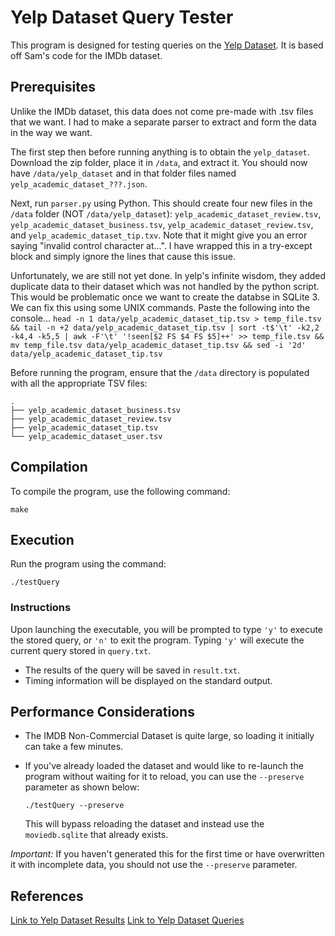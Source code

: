 # Yelp Dataset Query Tester

This program is designed for testing queries on the [Yelp Dataset](https://www.yelp.com/dataset). It is based off Sam's code for the IMDb dataset.

## Prerequisites

Unlike the IMDb dataset, this data does not come pre-made with .tsv files that we want. I had to make a separate parser to extract and form the data in the way we want.

The first step then before running anything is to obtain the `yelp_dataset`. Download the zip folder, place it in `/data`, and extract it. You should now have `/data/yelp_dataset` and in that folder files named `yelp_academic_dataset_???.json`.

Next, run `parser.py` using Python. This should create four new files in the `/data` folder (NOT `/data/yelp_dataset`): `yelp_academic_dataset_review.tsv`, `yelp_academic_dataset_business.tsv`, `yelp_academic_dataset_review.tsv`, and `yelp_academic_dataset_tip.txv`. 
Note that it might give you an error saying "invalid control character at...". I have wrapped this in a try-except block and simply ignore the lines that cause this issue.

Unfortunately, we are still not yet done. In yelp's infinite wisdom, they added duplicate data to their dataset which was not handled by the python script. This would be problematic once we want to create the databse in SQLite 3. We can fix this using some UNIX commands. Paste the following into the console...
`head -n 1 data/yelp_academic_dataset_tip.tsv > temp_file.tsv && tail -n +2 data/yelp_academic_dataset_tip.tsv | sort -t$'\t' -k2,2 -k4,4 -k5,5 | awk -F'\t' '!seen[$2 FS $4 FS $5]++' >> temp_file.tsv && mv temp_file.tsv data/yelp_academic_dataset_tip.tsv && sed -i '2d' data/yelp_academic_dataset_tip.tsv`

Before running the program, ensure that the `/data` directory is populated with all the appropriate TSV files:

```
.
├── yelp_academic_dataset_business.tsv
├── yelp_academic_dataset_review.tsv
├── yelp_academic_dataset_tip.tsv
└── yelp_academic_dataset_user.tsv
```

## Compilation

To compile the program, use the following command:

```
make
```

## Execution

Run the program using the command:

```
./testQuery
```

### Instructions

Upon launching the executable, you will be prompted to type `'y'` to execute the stored query, or `'n'` to exit the program. Typing `'y'` will execute the current query stored in `query.txt`. 

- The results of the query will be saved in `result.txt`.
- Timing information will be displayed on the standard output.

## Performance Considerations

- The IMDB Non-Commercial Dataset is quite large, so loading it initially can take a few minutes.
- If you've already loaded the dataset and would like to re-launch the program without waiting for it to reload, you can use the `--preserve` parameter as shown below:

  ```
  ./testQuery --preserve
  ```

  This will bypass reloading the dataset and instead use the `moviedb.sqlite` that already exists. 

*Important:* If you haven't generated this for the first time or have overwritten it with incomplete data, you should not use the `--preserve` parameter.

## References
[Link to Yelp Dataset Results](https://docs.google.com/spreadsheets/d/1fXLq7VIqE43dMvX8fz2nLgQpL1GGSYMEIPNeYAj6h3M/edit?usp=sharing)
[Link to Yelp Dataset Queries](https://docs.google.com/document/d/1SkUqbthP3ogt1LA4Ic5fxAhFp00Iwx62aW3iXBnb0l0/edit?usp=sharing)

